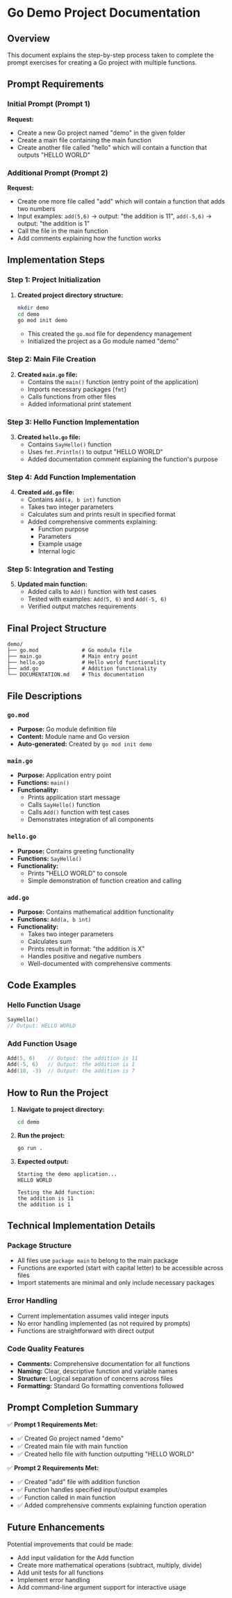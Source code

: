 # Go Demo Project Documentation

## Overview
This document explains the step-by-step process taken to complete the prompt exercises for creating a Go project with multiple functions.

## Prompt Requirements

### Initial Prompt (Prompt 1)
**Request:**
- Create a new Go project named "demo" in the given folder
- Create a main file containing the main function
- Create another file called "hello" which will contain a function that outputs "HELLO WORLD"

### Additional Prompt (Prompt 2)
**Request:**
- Create one more file called "add" which will contain a function that adds two numbers
- Input examples: `add(5,6)` → output: "the addition is 11", `add(-5,6)` → output: "the addition is 1"
- Call the file in the main function
- Add comments explaining how the function works

## Implementation Steps

### Step 1: Project Initialization
1. **Created project directory structure:**
   ```bash
   mkdir demo
   cd demo
   go mod init demo
   ```
   - This created the `go.mod` file for dependency management
   - Initialized the project as a Go module named "demo"

### Step 2: Main File Creation
2. **Created `main.go` file:**
   - Contains the `main()` function (entry point of the application)
   - Imports necessary packages (`fmt`)
   - Calls functions from other files
   - Added informational print statement

### Step 3: Hello Function Implementation
3. **Created `hello.go` file:**
   - Contains `SayHello()` function
   - Uses `fmt.Println()` to output "HELLO WORLD"
   - Added documentation comment explaining the function's purpose

### Step 4: Add Function Implementation
4. **Created `add.go` file:**
   - Contains `Add(a, b int)` function
   - Takes two integer parameters
   - Calculates sum and prints result in specified format
   - Added comprehensive comments explaining:
     - Function purpose
     - Parameters
     - Example usage
     - Internal logic

### Step 5: Integration and Testing
5. **Updated main function:**
   - Added calls to `Add()` function with test cases
   - Tested with examples: `Add(5, 6)` and `Add(-5, 6)`
   - Verified output matches requirements

## Final Project Structure

```
demo/
├── go.mod              # Go module file
├── main.go             # Main entry point
├── hello.go            # Hello world functionality
├── add.go              # Addition functionality
└── DOCUMENTATION.md    # This documentation
```

## File Descriptions

### `go.mod`
- **Purpose:** Go module definition file
- **Content:** Module name and Go version
- **Auto-generated:** Created by `go mod init demo`

### `main.go`
- **Purpose:** Application entry point
- **Functions:** `main()`
- **Functionality:**
  - Prints application start message
  - Calls `SayHello()` function
  - Calls `Add()` function with test cases
  - Demonstrates integration of all components

### `hello.go`
- **Purpose:** Contains greeting functionality
- **Functions:** `SayHello()`
- **Functionality:**
  - Prints "HELLO WORLD" to console
  - Simple demonstration of function creation and calling

### `add.go`
- **Purpose:** Contains mathematical addition functionality
- **Functions:** `Add(a, b int)`
- **Functionality:**
  - Takes two integer parameters
  - Calculates sum
  - Prints result in format: "the addition is X"
  - Handles positive and negative numbers
  - Well-documented with comprehensive comments

## Code Examples

### Hello Function Usage
```go
SayHello()
// Output: HELLO WORLD
```

### Add Function Usage
```go
Add(5, 6)    // Output: the addition is 11
Add(-5, 6)   // Output: the addition is 1
Add(10, -3)  // Output: the addition is 7
```

## How to Run the Project

1. **Navigate to project directory:**
   ```bash
   cd demo
   ```

2. **Run the project:**
   ```bash
   go run .
   ```

3. **Expected output:**
   ```
   Starting the demo application...
   HELLO WORLD

   Testing the Add function:
   the addition is 11
   the addition is 1
   ```

## Technical Implementation Details

### Package Structure
- All files use `package main` to belong to the main package
- Functions are exported (start with capital letter) to be accessible across files
- Import statements are minimal and only include necessary packages

### Error Handling
- Current implementation assumes valid integer inputs
- No error handling implemented (as not required by prompts)
- Functions are straightforward with direct output

### Code Quality Features
- **Comments:** Comprehensive documentation for all functions
- **Naming:** Clear, descriptive function and variable names
- **Structure:** Logical separation of concerns across files
- **Formatting:** Standard Go formatting conventions followed

## Prompt Completion Summary

✅ **Prompt 1 Requirements Met:**
- ✅ Created Go project named "demo"
- ✅ Created main file with main function
- ✅ Created hello file with function outputting "HELLO WORLD"

✅ **Prompt 2 Requirements Met:**
- ✅ Created "add" file with addition function
- ✅ Function handles specified input/output examples
- ✅ Function called in main function
- ✅ Added comprehensive comments explaining function operation

## Future Enhancements
Potential improvements that could be made:
- Add input validation for the Add function
- Create more mathematical operations (subtract, multiply, divide)
- Add unit tests for all functions
- Implement error handling
- Add command-line argument support for interactive usage 